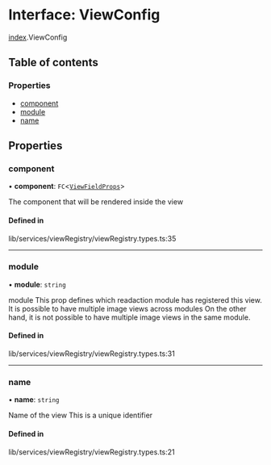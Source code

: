 # Interface: ViewConfig

[index](../wiki/index).ViewConfig

## Table of contents

### Properties

- [component](../wiki/index.ViewConfig#component)
- [module](../wiki/index.ViewConfig#module)
- [name](../wiki/index.ViewConfig#name)

## Properties

### component

• **component**: `FC`<[`ViewFieldProps`](../wiki/index.ViewFieldProps)\>

The component that will be rendered inside the view

#### Defined in

lib/services/viewRegistry/viewRegistry.types.ts:35

___

### module

• **module**: `string`

module
This prop defines which readaction module
has registered this view.
It is possible to have multiple image views
across modules
On the other hand, it is not possible to have multiple image
views in the same module.

#### Defined in

lib/services/viewRegistry/viewRegistry.types.ts:31

___

### name

• **name**: `string`

Name of the view
This is a unique identifier

#### Defined in

lib/services/viewRegistry/viewRegistry.types.ts:21
